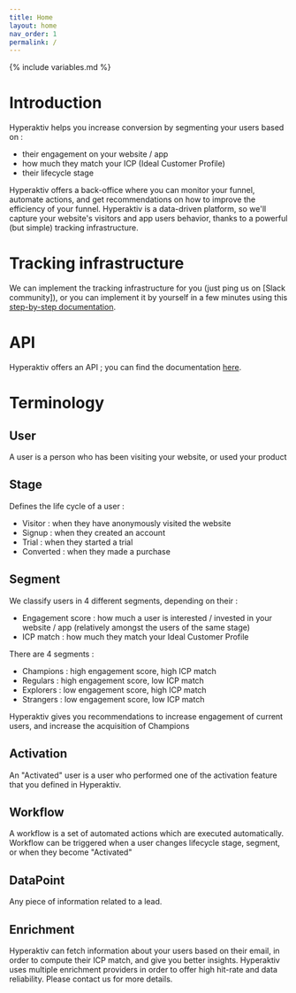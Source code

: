 ```yaml
---
title: Home
layout: home
nav_order: 1
permalink: /
---
```

{% include variables.md %}

# Introduction

Hyperaktiv helps you increase conversion by segmenting your users based on :
* their engagement on your website / app
* how much they match your ICP (Ideal Customer Profile)
* their lifecycle stage

Hyperaktiv offers a back-office where you can monitor your funnel, automate actions, and get recommendations on how to improve the efficiency of your funnel.
Hyperaktiv is a data-driven platform, so we'll capture your website's visitors and app users behavior, thanks to a powerful (but simple) tracking infrastructure.

# Tracking infrastructure

We can implement the tracking infrastructure for you (just ping us on  [Slack community]), or you can implement it by yourself in a few minutes using this [step-by-step documentation](/pages/Tracking_principles).

# API

Hyperaktiv offers an API ; you can find the documentation [here](/pages/API).

# Terminology

## User

A user is a person who has been visiting your website, or used your product

## Stage

Defines the life cycle of a user :
* Visitor : when they have anonymously visited the website
* Signup : when they created an account
* Trial : when they started a trial
* Converted : when they made a purchase

## Segment

We classify users in 4 different segments, depending on their :
* Engagement score : how much a user is interested / invested in your website / app (relatively amongst the users of the same stage)
* ICP match : how much they match your Ideal Customer Profile

There are 4 segments :
* Champions : high engagement score, high ICP match
* Regulars : high engagement score, low ICP match
* Explorers : low engagement score, high ICP match
* Strangers : low engagement score, low ICP match

Hyperaktiv gives you recommendations to increase engagement of current users, and increase the acquisition of Champions

## Activation

An "Activated" user is a user who performed one of the activation feature that you defined in Hyperaktiv.

## Workflow

A workflow is a set of automated actions which are executed automatically. Workflow can be triggered when a user changes lifecycle stage, segment, or when they become "Activated"

## DataPoint

Any piece of information related to a lead.

## Enrichment

Hyperaktiv can fetch information about your users based on their email, in order to compute their ICP match, and give you better insights. Hyperaktiv uses multiple enrichment providers in order to offer high hit-rate and data reliability. Please contact us for more details.

